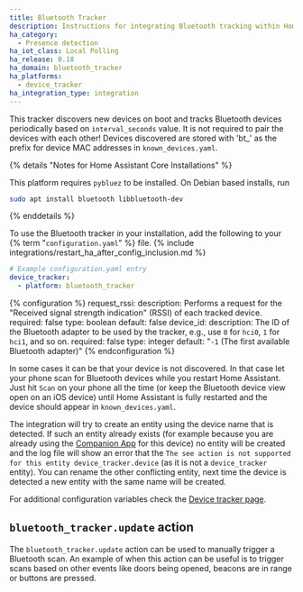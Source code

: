 ```yaml
---
title: Bluetooth Tracker
description: Instructions for integrating Bluetooth tracking within Home Assistant.
ha_category:
  - Presence detection
ha_iot_class: Local Polling
ha_release: 0.18
ha_domain: bluetooth_tracker
ha_platforms:
  - device_tracker
ha_integration_type: integration
---
```


This tracker discovers new devices on boot and tracks Bluetooth devices periodically based on `interval_seconds` value. It is not required to pair the devices with each other! Devices discovered are stored with 'bt_' as the prefix for device MAC addresses in `known_devices.yaml`.

{% details "Notes for Home Assistant Core Installations" %}

This platform requires `pybluez` to be installed. On Debian based installs, run

```bash
sudo apt install bluetooth libbluetooth-dev
```

{% enddetails %}

To use the Bluetooth tracker in your installation, add the following to your {% term "`configuration.yaml`" %} file.
{% include integrations/restart_ha_after_config_inclusion.md %}

```yaml
# Example configuration.yaml entry
device_tracker:
  - platform: bluetooth_tracker
```

{% configuration %}
request_rssi:
  description: Performs a request for the "Received signal strength indication" (RSSI) of each tracked device.
  required: false
  type: boolean
  default: false
device_id:
  description: The ID of the Bluetooth adapter to be used by the tracker, e.g., use `0` for `hci0`, `1` for `hci1`, and so on.
  required: false
  type: integer
  default: "`-1` (The first available Bluetooth adapter)"
{% endconfiguration %}

In some cases it can be that your device is not discovered. In that case let your phone scan for Bluetooth devices while you restart Home Assistant. Just hit `Scan` on your phone all the time (or keep the Bluetooth device view open on an iOS device) until Home Assistant is fully restarted and the device should appear in `known_devices.yaml`.

The integration will try to create an entity using the device name that is detected. If such an entity already exists (for example because you are already using the [Companion App](https://companion.home-assistant.io/) for this device) no entity will be created and the log file will show an error that the `The see action is not supported for this entity device_tracker.device` (as it is not a `device_tracker` entity). You can rename the other conflicting entity, next time the device is detected a new entity with the same name will be created.

For additional configuration variables check the [Device tracker page](/integrations/device_tracker/).

## `bluetooth_tracker.update` action

The `bluetooth_tracker.update` action can be used to manually trigger a Bluetooth scan. An example of when this action can be useful is to trigger scans based on other events like doors being opened, beacons are in range or buttons are pressed.

